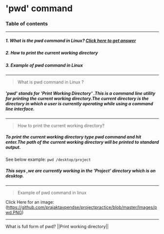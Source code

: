 #   'pwd' command            

### Table of contents
---------------------------------------------------------------

##### 1. What is the pwd command in Linux? [Click here to get answer](https://github.com/prajaktavpendse/projectpractice/blob/master/pwd1.md)
##### 2. How to print the current working directory
##### 3. Example of pwd command in Linux

----------------------------------------------------------------


> What is pwd command in Linux ?

##### 'pwd' stands for  'Print Working Directory' .This is a command line utility for printing the current working directory.The current directory is the directory in which a user is currently operating while using a command line interface.
-----------------------------------------------------------------

>How to print the current working directory?
##### To print the current working directory type pwd command and hit enter.The path of the current working directory will be printed to standard output. 

See below example:
`pwd /desktop/project`

##### This says ,we are currently working in the 'Project' directory which is on desktop.
------------------------------------------------------------------

>Example of pwd command in linux

Click Here for an image:
(https://github.com/prajaktavpendse/projectpractice/blob/master/Images/pwd.PNG)

---------------------------------------------------------------------

What is full form of pwd? 
||Print working directory||


